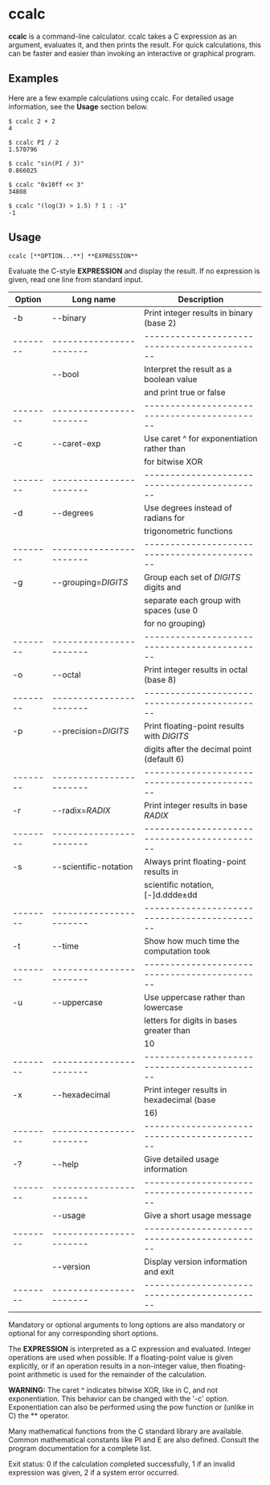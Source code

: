 ccalc
=====

**ccalc** is a command-line calculator. ccalc takes a C expression as an
argument, evaluates it, and then prints the result. For quick calculations,
this can be faster and easier than invoking an interactive or graphical
program.


Examples
--------

Here are a few example calculations using ccalc. For detailed usage
information, see the **Usage** section below.

    $ ccalc 2 + 2
    4

    $ ccalc PI / 2
    1.570796

    $ ccalc "sin(PI / 3)"
    0.866025

    $ ccalc "0x10ff << 3"
    34808

    $ ccalc "(log(3) > 1.5) ? 1 : -1"
    -1


Usage
-----

    ccalc [**OPTION...**] **EXPRESSION**

Evaluate the C-style **EXPRESSION** and display the result. If no expression
is given, read one line from standard input.

| Option | Long name             | Description                                |
|--------|-----------------------|--------------------------------------------|
| -b     | --binary              | Print integer results in binary (base 2)   |
|--------|-----------------------|--------------------------------------------|
|        | --bool                | Interpret the result as a boolean value    |
|        |                       | and print true or false                    |
|--------|-----------------------|--------------------------------------------|
| -c     | --caret-exp           | Use caret ^ for exponentiation rather than |
|        |                       | for bitwise XOR                            |
|--------|-----------------------|--------------------------------------------|
| -d     | --degrees             | Use degrees instead of radians for         |
|        |                       | trigonometric functions                    |
|--------|-----------------------|--------------------------------------------|
| -g     | --grouping=*DIGITS*   | Group each set of *DIGITS* digits and      |
|        |                       | separate each group with spaces (use 0     |
|        |                       | for no grouping)                           |
|--------|-----------------------|--------------------------------------------|
| -o     | --octal               | Print integer results in octal (base 8)    |
|--------|-----------------------|--------------------------------------------|
| -p     | --precision=*DIGITS*  | Print floating-point results with *DIGITS* |
|        |                       | digits after the decimal point (default 6) |
|--------|-----------------------|--------------------------------------------|
| -r     | --radix=*RADIX*       | Print integer results in base *RADIX*      |
|--------|-----------------------|--------------------------------------------|
| -s     | --scientific-notation | Always print floating-point results in     |
|        |                       | scientific notation, [-]d.ddde±dd          |
|--------|-----------------------|--------------------------------------------|
| -t     | --time                | Show how much time the computation took    |
|--------|-----------------------|--------------------------------------------|
| -u     | --uppercase           | Use uppercase rather than lowercase        |
|        |                       | letters for digits in bases greater than   |
|        |                       | 10                                         |
|--------|-----------------------|--------------------------------------------|
| -x     | --hexadecimal         | Print integer results in hexadecimal (base |
|        |                       | 16)                                        |
|--------|-----------------------|--------------------------------------------|
| -?     | --help                | Give detailed usage information            |
|--------|-----------------------|--------------------------------------------|
|        | --usage               | Give a short usage message                 |
|--------|-----------------------|--------------------------------------------|
|        | --version             | Display version information and exit       |
|--------|-----------------------|--------------------------------------------|

Mandatory or optional arguments to long options are also mandatory or optional
for any corresponding short options.

The **EXPRESSION** is interpreted as a C expression and evaluated. Integer
operations are used when possible. If a floating-point value is given
explicitly, or if an operation results in a non-integer value, then
floating-point arithmetic is used for the remainder of the calculation.

**WARNING:** The caret ^ indicates bitwise XOR, like in C, and not
exponentiation. This behavior can be changed with the '-c' option.
Exponentiation can also be performed using the pow function or (unlike in C)
the ** operator.

Many mathematical functions from the C standard library are available. Common
mathematical constants like PI and E are also defined. Consult the program
documentation for a complete list.

Exit status:
0  if the calculation completed successfully,
1  if an invalid expression was given,
2  if a system error occurred.
